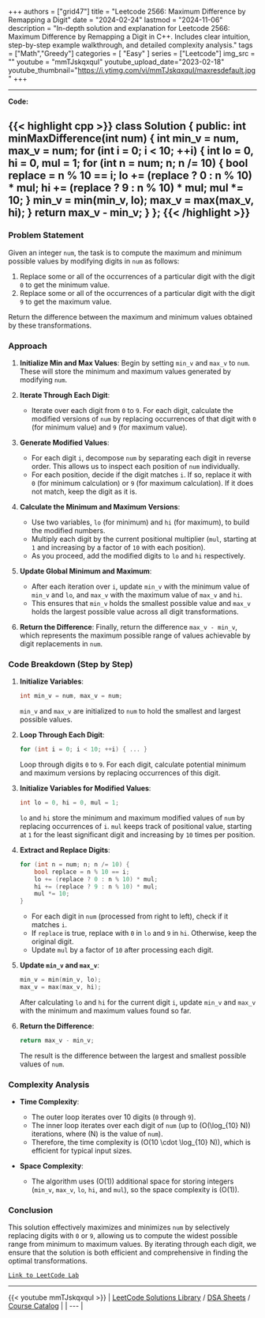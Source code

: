 
+++
authors = ["grid47"]
title = "Leetcode 2566: Maximum Difference by Remapping a Digit"
date = "2024-02-24"
lastmod = "2024-11-06"
description = "In-depth solution and explanation for Leetcode 2566: Maximum Difference by Remapping a Digit in C++. Includes clear intuition, step-by-step example walkthrough, and detailed complexity analysis."
tags = ["Math","Greedy"]
categories = [
    "Easy"
]
series = ["Leetcode"]
img_src = ""
youtube = "mmTJskqxquI"
youtube_upload_date="2023-02-18"
youtube_thumbnail="https://i.ytimg.com/vi/mmTJskqxquI/maxresdefault.jpg"
+++



---
**Code:**

{{< highlight cpp >}}
class Solution {
public:
    int minMaxDifference(int num) {
        int min_v = num, max_v = num;
        for (int i = 0; i < 10; ++i) {
            int lo = 0, hi = 0, mul = 1;
            for (int n = num; n; n /= 10) {
                bool replace = n % 10 == i;
                lo += (replace ? 0 : n % 10) * mul;
                hi += (replace ? 9 : n % 10) * mul;
                mul *= 10;
            }
            min_v = min(min_v, lo);
            max_v = max(max_v, hi);
        }
        return max_v - min_v;
    }
};
{{< /highlight >}}
---

### Problem Statement

Given an integer `num`, the task is to compute the maximum and minimum possible values by modifying digits in `num` as follows:

1. Replace some or all of the occurrences of a particular digit with the digit `0` to get the minimum value.
2. Replace some or all of the occurrences of a particular digit with the digit `9` to get the maximum value.

Return the difference between the maximum and minimum values obtained by these transformations.

### Approach

1. **Initialize Min and Max Values**: Begin by setting `min_v` and `max_v` to `num`. These will store the minimum and maximum values generated by modifying `num`.

2. **Iterate Through Each Digit**: 
   - Iterate over each digit from `0` to `9`. For each digit, calculate the modified versions of `num` by replacing occurrences of that digit with `0` (for minimum value) and `9` (for maximum value).
   
3. **Generate Modified Values**:
   - For each digit `i`, decompose `num` by separating each digit in reverse order. This allows us to inspect each position of `num` individually.
   - For each position, decide if the digit matches `i`. If so, replace it with `0` (for minimum calculation) or `9` (for maximum calculation). If it does not match, keep the digit as it is.
   
4. **Calculate the Minimum and Maximum Versions**:
   - Use two variables, `lo` (for minimum) and `hi` (for maximum), to build the modified numbers.
   - Multiply each digit by the current positional multiplier (`mul`, starting at `1` and increasing by a factor of `10` with each position).
   - As you proceed, add the modified digits to `lo` and `hi` respectively.

5. **Update Global Minimum and Maximum**:
   - After each iteration over `i`, update `min_v` with the minimum value of `min_v` and `lo`, and `max_v` with the maximum value of `max_v` and `hi`.
   - This ensures that `min_v` holds the smallest possible value and `max_v` holds the largest possible value across all digit transformations.

6. **Return the Difference**: Finally, return the difference `max_v - min_v`, which represents the maximum possible range of values achievable by digit replacements in `num`.

### Code Breakdown (Step by Step)

1. **Initialize Variables**:
   ```cpp
   int min_v = num, max_v = num;
   ```
   `min_v` and `max_v` are initialized to `num` to hold the smallest and largest possible values.

2. **Loop Through Each Digit**:
   ```cpp
   for (int i = 0; i < 10; ++i) { ... }
   ```
   Loop through digits `0` to `9`. For each digit, calculate potential minimum and maximum versions by replacing occurrences of this digit.

3. **Initialize Variables for Modified Values**:
   ```cpp
   int lo = 0, hi = 0, mul = 1;
   ```
   `lo` and `hi` store the minimum and maximum modified values of `num` by replacing occurrences of `i`. `mul` keeps track of positional value, starting at `1` for the least significant digit and increasing by `10` times per position.

4. **Extract and Replace Digits**:
   ```cpp
   for (int n = num; n; n /= 10) {
       bool replace = n % 10 == i;
       lo += (replace ? 0 : n % 10) * mul;
       hi += (replace ? 9 : n % 10) * mul;
       mul *= 10;
   }
   ```
   - For each digit in `num` (processed from right to left), check if it matches `i`.
   - If `replace` is true, replace with `0` in `lo` and `9` in `hi`. Otherwise, keep the original digit.
   - Update `mul` by a factor of `10` after processing each digit.

5. **Update `min_v` and `max_v`**:
   ```cpp
   min_v = min(min_v, lo);
   max_v = max(max_v, hi);
   ```
   After calculating `lo` and `hi` for the current digit `i`, update `min_v` and `max_v` with the minimum and maximum values found so far.

6. **Return the Difference**:
   ```cpp
   return max_v - min_v;
   ```
   The result is the difference between the largest and smallest possible values of `num`.

### Complexity Analysis

- **Time Complexity**: 
  - The outer loop iterates over 10 digits (`0` through `9`).
  - The inner loop iterates over each digit of `num` (up to \(O(\log_{10} N)\) iterations, where \(N\) is the value of `num`).
  - Therefore, the time complexity is \(O(10 \cdot \log_{10} N)\), which is efficient for typical input sizes.

- **Space Complexity**: 
  - The algorithm uses \(O(1)\) additional space for storing integers (`min_v`, `max_v`, `lo`, `hi`, and `mul`), so the space complexity is \(O(1)\).

### Conclusion

This solution effectively maximizes and minimizes `num` by selectively replacing digits with `0` or `9`, allowing us to compute the widest possible range from minimum to maximum values. By iterating through each digit, we ensure that the solution is both efficient and comprehensive in finding the optimal transformations.

[`Link to LeetCode Lab`](https://leetcode.com/problems/maximum-difference-by-remapping-a-digit/description/)

---
{{< youtube mmTJskqxquI >}}
| [LeetCode Solutions Library](https://grid47.xyz/leetcode/) / [DSA Sheets](https://grid47.xyz/sheets/) / [Course Catalog](https://grid47.xyz/courses/) |
| --- |
